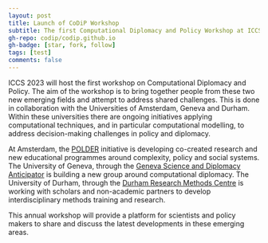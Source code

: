 ```yaml
---
layout: post
title: Launch of CoDiP Workshop
subtitle: The first Computational Diplomacy and Policy Workshop at ICCS 2023
gh-repo: codip/codip.github.io
gh-badge: [star, fork, follow]
tags: [test]
comments: false
---
```


ICCS 2023 will host the first workshop on Computational Diplomacy and Policy. The aim of the workshop is to bring together people from these two new emerging fields and attempt to address shared challenges. This is done in collaboration with the Universities of Amsterdam, Geneva and Durham. Within these universities there are ongoing initiatives applying computational techniques, and in particular computational modelling, to address decision-making challenges in policy and diplomacy.

At Amsterdam, the [POLDER](polder.center) initiative is developing co-created research and new educational programmes around complexity, policy and social systems. The University of Geneva, through the [Geneva Science and Diplomacy Anticipator](https://gesda.global/how-it-all-started/) is building a new group around computational diplomacy. The University of Durham, through the [Durham Research Methods Centre](https://www.durham.ac.uk/research/institutes-and-centres/research-methods/) is working with scholars and non-academic partners to develop interdisciplinary methods training and research.

This annual workshop will provide a platform for scientists and policy makers to share and discuss the latest developments in these emerging areas.